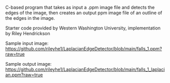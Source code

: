 C-based program that takes as input a .ppm image file and detects the edges of the image, then creates an output ppm image file of an outline of the edges in the image. 

Starter code provided by Western Washington University, implementation by Riley Hendrickson

Sample input image: https://github.com/rileyhe1/LaplacianEdgeDetector/blob/main/falls_1.ppm?raw=true

Sample output image: https://github.com/rileyhe1/LaplacianEdgeDetector/blob/main/falls_1_laplacian.ppm?raw=true
